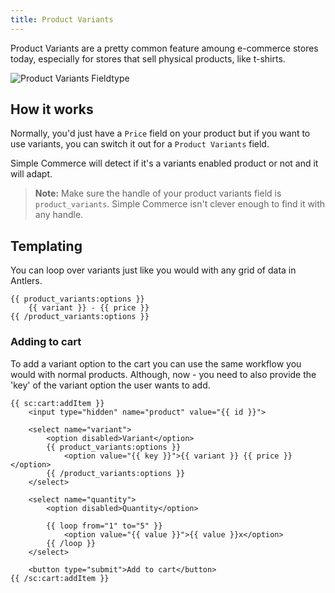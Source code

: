 ```yaml
---
title: Product Variants
---
```


Product Variants are a pretty common feature amoung e-commerce stores today, especially for stores that sell physical products, like t-shirts.

![Product Variants Fieldtype](/img/simple-commerce/Product-Variants-Fieldtype.png)

## How it works

Normally, you'd just have a `Price` field on your product but if you want to use variants, you can switch it out for a `Product Variants` field.

Simple Commerce will detect if it's a variants enabled product or not and it will adapt.

> **Note:** Make sure the handle of your product variants field is `product_variants`. Simple Commerce isn't clever enough to find it with any handle.

## Templating
You can loop over variants just like you would with any grid of data in Antlers.

```antlers
{{ product_variants:options }}
	{{ variant }} - {{ price }}
{{ /product_variants:options }}
```

### Adding to cart
To add a variant option to the cart you can use the same workflow you would with normal products. Although, now - you need to also provide the 'key' of the variant option the user wants to add.

```antlers
{{ sc:cart:addItem }}
	<input type="hidden" name="product" value="{{ id }}">

    <select name="variant">
		<option disabled>Variant</option>
		{{ product_variants:options }}
			<option value="{{ key }}">{{ variant }} {{ price }}</option>
        {{ /product_variants:options }}
    </select>

    <select name="quantity">
        <option disabled>Quantity</option>

        {{ loop from="1" to="5" }}
        	<option value="{{ value }}">{{ value }}x</option>
        {{ /loop }}
    </select>

    <button type="submit">Add to cart</button>
{{ /sc:cart:addItem }}
```
